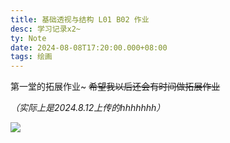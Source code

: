 ```yaml
---
title: 基础透视与结构 L01 B02 作业
desc: 学习记录x2~
ty: Note
date: 2024-08-08T17:20:00.000+08:00
tags: 绘画
---
```


第一堂的拓展作业~ ~~希望我以后还会有时间做拓展作业~~

*（实际上是2024.8.12上传的hhhhhhh）*

![](https://oss.443eb9.dev/islandsmedia/11/work.png)
